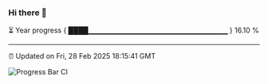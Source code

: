 ### Hi there 👋

⏳ Year progress { ████▁▁▁▁▁▁▁▁▁▁▁▁▁▁▁▁▁▁▁▁▁▁▁▁▁▁ } 16.10 %

---

⏰ Updated on Fri, 28 Feb 2025 18:15:41 GMT

![Progress Bar CI](https://github.com/code-lakshay/GitHub-Actions-Demo/workflows/Progress%20Bar%20CI/badge.svg)
